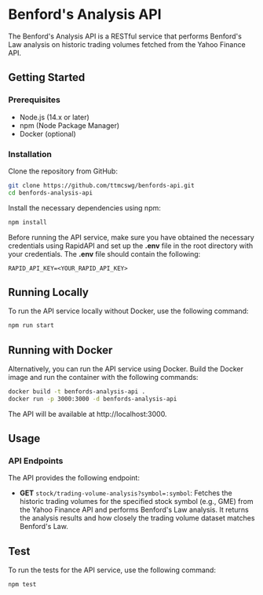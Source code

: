 # Benford's Analysis API

The Benford's Analysis API is a RESTful service that performs Benford's Law analysis on historic trading volumes fetched from the Yahoo Finance API.

## Getting Started

### Prerequisites

- Node.js (14.x or later)
- npm (Node Package Manager)
- Docker (optional)

### Installation

Clone the repository from GitHub:

```bash
git clone https://github.com/ttmcswg/benfords-api.git
cd benfords-analysis-api
```

Install the necessary dependencies using npm:

```bash
npm install
```

Before running the API service, make sure you have obtained the necessary credentials using RapidAPI and set up the **.env** file in the root directory with your credentials. The **.env** file should contain the following:

```.env
RAPID_API_KEY=<YOUR_RAPID_API_KEY>
```

## Running Locally

To run the API service locally without Docker, use the following command:

```bash
npm run start 
```

## Running with Docker

Alternatively, you can run the API service using Docker. Build the Docker image and run the container with the following commands:

```bash
docker build -t benfords-analysis-api .
docker run -p 3000:3000 -d benfords-analysis-api
```

The API will be available at http://localhost:3000.

## Usage 
### API Endpoints

The API provides the following endpoint:

* **GET** `stock/trading-volume-analysis?symbol=:symbol`: Fetches the historic trading volumes for the specified stock symbol (e.g., GME) from the Yahoo Finance API and performs Benford's Law analysis. It returns the analysis results and how closely the trading volume dataset matches Benford's Law.

## Test

To run the tests for the API service, use the following command:

```bash
npm test
```
